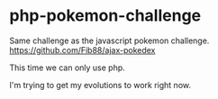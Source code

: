 # php-pokemon-challenge

Same challenge as the javascript pokemon challenge.
https://github.com/Fib88/ajax-pokedex


This time we can only use php.

I'm trying to get my evolutions to work right now.
